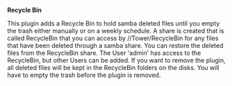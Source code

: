 **Recycle Bin**

This plugin adds a Recycle Bin to hold samba deleted files until you empty the trash either manually or on a weekly schedule.  A share is created that is called RecycleBin that you can access by //Tower/RecycleBin for any files that have been deleted through a samba share.  You can restore the deleted files from the RecycleBin share.  The User 'admin' has access to the RecycleBin, but other Users can be added.  If you want to remove the plugin, all deleted files will be kept in the RecycleBin folders on the disks.  You will have to empty the trash before the plugin is removed.
